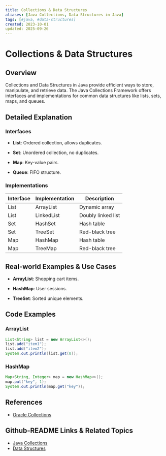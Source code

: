 ```yaml
---
title: Collections & Data Structures
aliases: [Java Collections, Data Structures in Java]
tags: [#java, #data-structures]
created: 2023-10-01
updated: 2025-09-26
---
```


# Collections & Data Structures

## Overview

Collections and Data Structures in Java provide efficient ways to store, manipulate, and retrieve data. The Java Collections Framework offers interfaces and implementations for common data structures like lists, sets, maps, and queues.

## Detailed Explanation

### Interfaces

- **List**: Ordered collection, allows duplicates.

- **Set**: Unordered collection, no duplicates.

- **Map**: Key-value pairs.

- **Queue**: FIFO structure.

### Implementations

| Interface | Implementation | Description |
|-----------|----------------|-------------|
| List | ArrayList | Dynamic array |
| List | LinkedList | Doubly linked list |
| Set | HashSet | Hash table |
| Set | TreeSet | Red-black tree |
| Map | HashMap | Hash table |
| Map | TreeMap | Red-black tree |

## Real-world Examples & Use Cases

- **ArrayList**: Shopping cart items.

- **HashMap**: User sessions.

- **TreeSet**: Sorted unique elements.

## Code Examples

### ArrayList
```java
List<String> list = new ArrayList<>();
list.add("item1");
list.add("item2");
System.out.println(list.get(0));
```

### HashMap
```java
Map<String, Integer> map = new HashMap<>();
map.put("key", 1);
System.out.println(map.get("key"));
```

## References

- [Oracle Collections](https://docs.oracle.com/javase/tutorial/collections/)

## Github-README Links & Related Topics

- [Java Collections](java-collections/)
- [Data Structures](data-structures/)